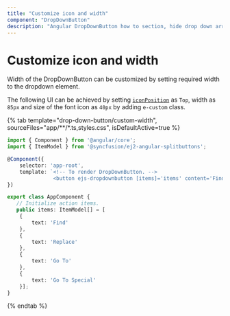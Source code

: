 ```yaml
---
title: "Customize icon and width"
component: "DropDownButton"
description: "Angular DropDownButton how to section, hide drop down arrow, group popup items using list view component, dialog open on popup item click."
---
```


# Customize icon and width

Width of the DropDownButton can be customized by setting required width to the dropdown element.

The following UI can be achieved by setting
[`iconPosition`](../../api/drop-down-button#iconposition) as `Top`, width as `85px`
and size of the font icon as `40px` by adding `e-custom` class.

{% tab template="drop-down-button/custom-width", sourceFiles="app/**/*.ts,styles.css", isDefaultActive=true %}

```typescript
import { Component } from '@angular/core';
import { ItemModel } from '@syncfusion/ej2-angular-splitbuttons';

@Component({
    selector: 'app-root',
    template: `<!-- To render DropDownButton. -->
               <button ejs-dropdownbutton [items]='items' content='Find & Select' iconCss='e-icons e-search' iconPosition='Top' cssClass='e-custom'></button>`
})

export class AppComponent {
   // Initialize action items.
   public items: ItemModel[] = [
    {
        text: 'Find'
    },
    {
        text: 'Replace'
    },
    {
        text: 'Go To'
    },
    {
        text: 'Go To Special'
    }];
}
```

{% endtab %}